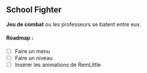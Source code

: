 ## School Fighter
**Jeu de combat** ou les professeurs se batent entre eux.

#### Roadmap :
- [ ] Faire un menu
- [ ] Faire un niveau
- [ ] Insérer les animations de RemLittle
